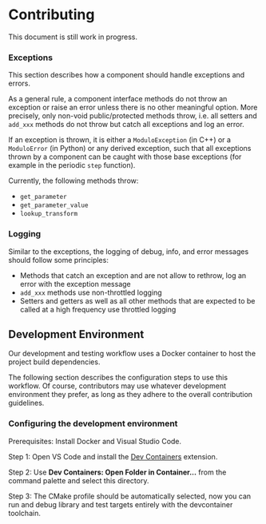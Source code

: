 # Contributing

This document is still work in progress.

### Exceptions

This section describes how a component should handle exceptions and errors.

As a general rule, a component interface methods do not throw an exception or raise an error unless there is no other
meaningful option. More precisely, only non-void public/protected methods throw, i.e. all setters and `add_xxx` methods 
do not throw but catch all exceptions and log an error.

If an exception is thrown, it is either a `ModuloException` (in C++) or a `ModuloError` (in Python) or any
derived exception, such that all exceptions thrown by a component can be caught with those base exceptions (for example
in the periodic `step` function).

Currently, the following methods throw:
- `get_parameter`
- `get_parameter_value`
- `lookup_transform`

### Logging

Similar to the exceptions, the logging of debug, info, and error messages should follow some principles:

- Methods that catch an exception and are not allow to rethrow, log an error with the exception message
- `add_xxx` methods use non-throttled logging
- Setters and getters as well as all other methods that are expected to be called at a high frequency use throttled
  logging


## Development Environment

Our development and testing workflow uses a Docker container to host the project build dependencies.

The following section describes the configuration steps to use this workflow. Of course, contributors may use whatever
development environment they prefer, as long as they adhere to the overall contribution guidelines.

### Configuring the development environment

Prerequisites: Install Docker and Visual Studio Code.

Step 1: Open VS Code and install the [Dev Containers](https://marketplace.visualstudio.com/items?itemName=ms-vscode-remote.remote-containers) extension.

Step 2: Use **Dev Containers: Open Folder in Container...** from the command palette and select this directory.

Step 3: The CMake profile should be automatically selected, now you can run and debug library and test targets entirely
with the devcontainer toolchain.